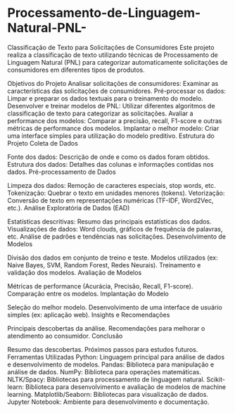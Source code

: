 # Processamento-de-Linguagem-Natural-PNL-
Classificação de Texto para Solicitações de Consumidores
Este projeto realiza a classificação de texto utilizando técnicas de Processamento de Linguagem Natural (PNL) para categorizar automaticamente solicitações de consumidores em diferentes tipos de produtos.

Objetivos do Projeto
Analisar solicitações de consumidores: Examinar as características das solicitações de consumidores.
Pré-processar os dados: Limpar e preparar os dados textuais para o treinamento do modelo.
Desenvolver e treinar modelos de PNL: Utilizar diferentes algoritmos de classificação de texto para categorizar as solicitações.
Avaliar a performance dos modelos: Comparar a precisão, recall, F1-score e outras métricas de performance dos modelos.
Implantar o melhor modelo: Criar uma interface simples para utilização do modelo preditivo.
Estrutura do Projeto
Coleta de Dados

Fonte dos dados: Descrição de onde e como os dados foram obtidos.
Estrutura dos dados: Detalhes das colunas e informações contidas nos dados.
Pré-processamento de Dados

Limpeza dos dados: Remoção de caracteres especiais, stop words, etc.
Tokenização: Quebrar o texto em unidades menores (tokens).
Vetorização: Conversão de texto em representações numéricas (TF-IDF, Word2Vec, etc.).
Análise Exploratória de Dados (EAD)

Estatísticas descritivas: Resumo das principais estatísticas dos dados.
Visualizações de dados: Word clouds, gráficos de frequência de palavras, etc.
Análise de padrões e tendências nas solicitações.
Desenvolvimento de Modelos

Divisão dos dados em conjunto de treino e teste.
Modelos utilizados (ex: Naive Bayes, SVM, Random Forest, Redes Neurais).
Treinamento e validação dos modelos.
Avaliação de Modelos

Métricas de performance (Acurácia, Precisão, Recall, F1-score).
Comparação entre os modelos.
Implantação do Modelo

Seleção do melhor modelo.
Desenvolvimento de uma interface de usuário simples (ex: aplicação web).
Insights e Recomendações

Principais descobertas da análise.
Recomendações para melhorar o atendimento ao consumidor.
Conclusão

Resumo das descobertas.
Próximos passos para estudos futuros.
Ferramentas Utilizadas
Python: Linguagem principal para análise de dados e desenvolvimento de modelos.
Pandas: Biblioteca para manipulação e análise de dados.
NumPy: Biblioteca para operações matemáticas.
NLTK/Spacy: Bibliotecas para processamento de linguagem natural.
Scikit-learn: Biblioteca para desenvolvimento e avaliação de modelos de machine learning.
Matplotlib/Seaborn: Bibliotecas para visualização de dados.
Jupyter Notebook: Ambiente para desenvolvimento e documentação.
